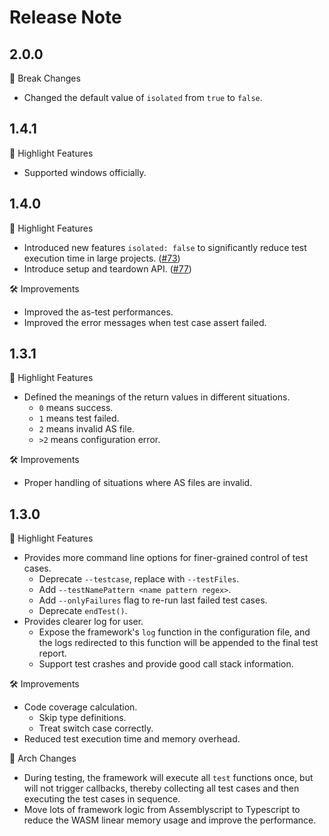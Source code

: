 # Release Note

## 2.0.0

🔄 Break Changes

- Changed the default value of `isolated` from `true` to `false`.

## 1.4.1

🚀 Highlight Features

- Supported windows officially.

## 1.4.0

🚀 Highlight Features

- Introduced new features `isolated: false` to significantly reduce test execution time in large projects. ([#73](https://github.com/wasm-ecosystem/assemblyscript-unittest-framework/pull/73))
- Introduce setup and teardown API. ([#77](https://github.com/wasm-ecosystem/assemblyscript-unittest-framework/pull/77))

🛠️ Improvements

- Improved the as-test performances.
- Improved the error messages when test case assert failed.

## 1.3.1

🚀 Highlight Features

- Defined the meanings of the return values in different situations.
  - `0` means success.
  - `1` means test failed.
  - `2` means invalid AS file.
  - `>2` means configuration error.

🛠️ Improvements

- Proper handling of situations where AS files are invalid.

## 1.3.0

🚀 Highlight Features

- Provides more command line options for finer-grained control of test cases.
  - Deprecate `--testcase`, replace with `--testFiles`.
  - Add `--testNamePattern <name pattern regex>`.
  - Add `--onlyFailures` flag to re-run last failed test cases.
  - Deprecate `endTest()`.
- Provides clearer log for user.
  - Expose the framework's `log` function in the configuration file, and the logs redirected to this function will be appended to the final test report.
  - Support test crashes and provide good call stack information.

🛠️ Improvements

- Code coverage calculation.
  - Skip type definitions.
  - Treat switch case correctly.
- Reduced test execution time and memory overhead.

🔄 Arch Changes

- During testing, the framework will execute all `test` functions once, but will not trigger callbacks, thereby collecting all test cases and then executing the test cases in sequence.
- Move lots of framework logic from Assemblyscript to Typescript to reduce the WASM linear memory usage and improve the performance.
